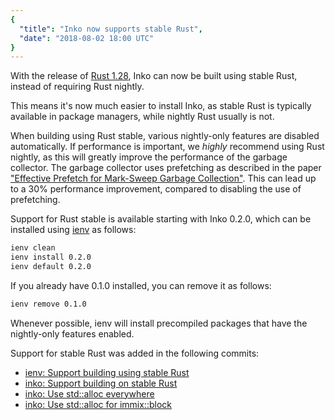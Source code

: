 ```yaml
---
{
  "title": "Inko now supports stable Rust",
  "date": "2018-08-02 18:00 UTC"
}
---
```

<!-- vale off -->

With the release of [Rust 1.28][rust-1.28], Inko can now be built using stable
Rust, instead of requiring Rust nightly.

This means it's now much easier to install Inko, as stable Rust is typically
available in package managers, while nightly Rust usually is not.

When building using Rust stable, various nightly-only features are disabled
automatically. If performance is important, we _highly_ recommend using Rust
nightly, as this will greatly improve the performance of the garbage collector.
The garbage collector uses prefetching as described in the paper ["Effective
Prefetch for Mark-Sweep Garbage Collection"][prefetch]. This can lead up to a
30% performance improvement, compared to disabling the use of prefetching.

Support for Rust stable is available starting with Inko 0.2.0, which can be
installed using [ienv][ienv] as follows:

```bash
ienv clean
ienv install 0.2.0
ienv default 0.2.0
```

If you already have 0.1.0 installed, you can remove it as follows:

```bash
ienv remove 0.1.0
```

Whenever possible, ienv will install precompiled packages that have the
nightly-only features enabled.

Support for stable Rust was added in the following commits:

- [ienv: Support building using stable Rust](https://github.com/inko-lang/ienv/commit/b91e896cc9761beba6eb591a509fcc265fa27912)
- [inko: Support building on stable Rust ](https://github.com/inko-lang/inko/commit/8cf6067428a4865b98c7dfb64eb46117c2f74263)
- [inko: Use std::alloc everywhere](https://github.com/inko-lang/inko/commit/47e9f0fe3e8ad8f9ea8fe57e3a83f7c59b899500)
- [inko: Use std::alloc for immix::block](https://github.com/inko-lang/inko/commit/443dfba376a6f50e54149a7b94b77b6871c4bb52)

[rust-1.28]: https://blog.rust-lang.org/2018/08/02/Rust-1.28.html
[prefetch]: http://users.cecs.anu.edu.au/~steveb/downloads/pdf/pf-ismm-2007.pdf
[ienv]: https://gitlab.com/inko-lang/ienv
